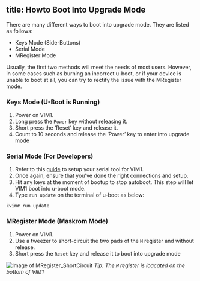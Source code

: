 title: Howto Boot Into Upgrade Mode
---

There are many different ways to boot into upgrade mode. They are listed as follows:

* Keys Mode (Side-Buttons)
* Serial Mode
* MRegister Mode

Usually, the first two methods will meet the needs of most users. However, in some cases such as burning an incorrect u-boot, or if your device is unable to boot at all, you can try to rectify the issue with the MRegister mode.

### Keys Mode (U-Boot is Running)
1. Power on VIM1.
2. Long press the `Power` key without releasing it.
3. Short press the ‘Reset’ key and release it.
4. Count to 10 seconds and release the ‘Power’ key to enter into upgrade mode


### Serial Mode (For Developers)
1. Refer to this [guide](/vim1/SetupSerialTool.html) to setup your serial tool for VIM1.
2. Once again, ensure that you've done the right connections and setup.
3. Hit any keys at the moment of bootup to stop autoboot. This step will let VIM1 boot into u-boot mode.
4. Type `run update` on the terminal of u-boot as below:

```
kvim# run update
```

### MRegister Mode (Maskrom Mode)
1. Power on VIM1.
2. Use a tweezer to short-circuit the two pads of the `M` register and without release.
3. Short press the `Reset` key and release it to boot into upgrade mode

![Image of MRegister_ShortCircuit](/images/vim1/MRegister_ShortCircuit.png)
*Tip: The `M` register is loacated on the bottom of VIM1*
